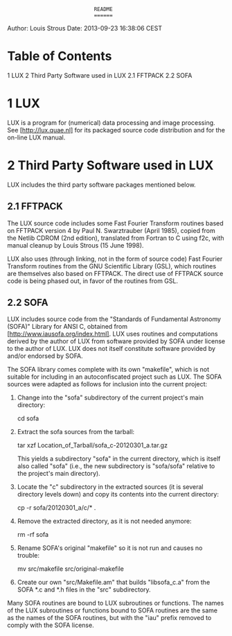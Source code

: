                                 README
                                ======

Author: Louis Strous
Date: 2013-09-23 16:38:06 CEST


Table of Contents
=================
1 LUX
2 Third Party Software used in LUX
    2.1 FFTPACK
    2.2 SOFA


1 LUX 
======

  LUX is a program for (numerical) data processing and image
  processing.  See [http://lux.quae.nl] for its packaged source code
  distribution and for the on-line LUX manual.

2 Third Party Software used in LUX 
===================================

  LUX includes the third party software packages mentioned below.

2.1 FFTPACK 
------------

   The LUX source code includes some Fast Fourier Transform routines
   based on FFTPACK version 4 by Paul N. Swarztrauber (April 1985),
   copied from the Netlib CDROM (2nd edition), translated from Fortran
   to C using f2c, with manual cleanup by Louis Strous (15 June 1998).

   LUX also uses (through linking, not in the form of source code)
   Fast Fourier Transform routines from the GNU Scientific Library
   (GSL), which routines are themselves also based on FFTPACK.  The
   direct use of FFTPACK source code is being phased out, in favor of
   the routines from GSL.

2.2 SOFA 
---------

   LUX includes source code from the "Standards of Fundamental
   Astronomy (SOFA)" Library for ANSI C, obtained from
   [http://www.iausofa.org/index.html].  LUX uses routines and
   computations derived by the author of LUX from software provided by
   SOFA under license to the author of LUX.  LUX does not itself
   constitute software provided by and/or endorsed by SOFA.

   The SOFA library comes complete with its own "makefile", which is
   not suitable for including in an autoconfiscated project such as
   LUX.  The SOFA sources were adapted as follows for inclusion into
   the current project:

   1. Change into the "sofa" subdirectory of the current project's main
      directory:

      cd sofa

   2. Extract the sofa sources from the tarball:

      tar xzf Location_of_Tarball/sofa_c-20120301_a.tar.gz

      This yields a subdirectory "sofa" in the current directory, which
      is itself also called "sofa" (i.e., the new subdirectory is
      "sofa/sofa" relative to the project's main directory).

   3. Locate the "c" subdirectory in the extracted sources (it is
      several directory levels down) and copy its contents into the
      current directory:

      cp -r sofa/20120301_a/c/* .

   4. Remove the extracted directory, as it is not needed anymore:

      rm -rf sofa

   5. Rename SOFA's original "makefile" so it is not run and causes no
      trouble:

      mv src/makefile src/original-makefile

   6. Create our own "src/Makefile.am" that builds "libsofa_c.a" from
      the SOFA *.c and *.h files in the "src" subdirectory.

   Many SOFA routines are bound to LUX subroutines or functions.  The
   names of the LUX subroutines or functions bound to SOFA routines
   are the same as the names of the SOFA routines, but with the "iau"
   prefix removed to comply with the SOFA license.


